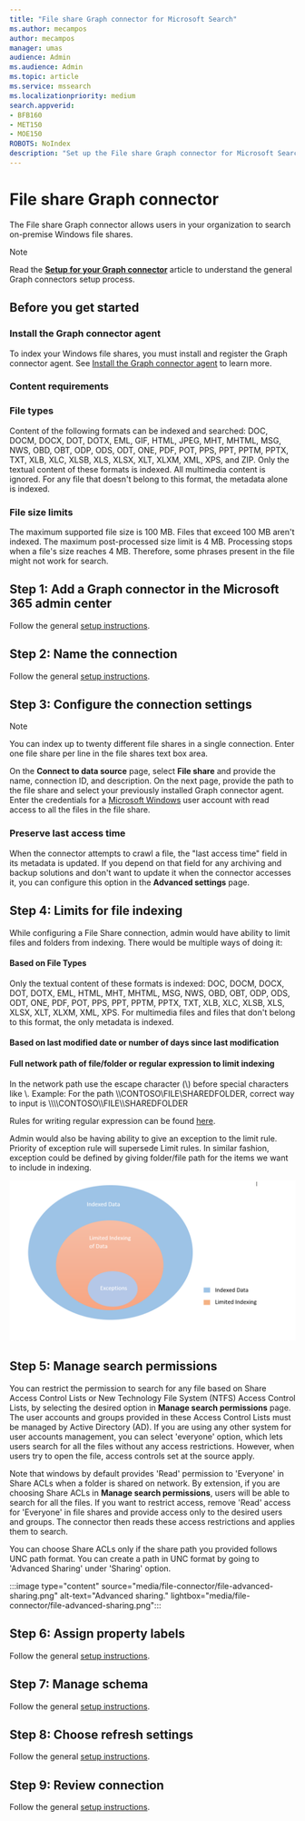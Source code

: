```yaml
---
title: "File share Graph connector for Microsoft Search"
ms.author: mecampos
author: mecampos
manager: umas
audience: Admin
ms.audience: Admin
ms.topic: article
ms.service: mssearch
ms.localizationpriority: medium
search.appverid:
- BFB160
- MET150
- MOE150
ROBOTS: NoIndex
description: "Set up the File share Graph connector for Microsoft Search"
---
```

<!---Previous ms.author: rusamai --->

# File share Graph connector

The File share Graph connector allows users in your organization to search on-premise Windows file shares.

> [!NOTE]
> Read the [**Setup for your Graph connector**](configure-connector.md) article to understand the general Graph connectors setup process.

## Before you get started

### Install the Graph connector agent

To index your Windows file shares, you must install and register the Graph connector agent. See [Install the Graph connector agent](graph-connector-agent.md) to learn more.  

### Content requirements

### File types

Content of the following formats can be indexed and searched: DOC, DOCM, DOCX, DOT, DOTX, EML, GIF, HTML, JPEG, MHT, MHTML, MSG, NWS, OBD, OBT, ODP, ODS, ODT, ONE, PDF, POT, PPS, PPT, PPTM, PPTX, TXT, XLB, XLC, XLSB, XLS, XLSX, XLT, XLXM, XML, XPS, and ZIP. Only the textual content of these formats is indexed. All multimedia content is ignored. For any file that doesn't belong to this format, the metadata alone is indexed.

### File size limits

The maximum supported file size is 100 MB. Files that exceed 100 MB aren't indexed. The maximum post-processed size limit is 4 MB. Processing stops when a file's size reaches 4 MB. Therefore, some phrases present in the file might not work for search.

## Step 1: Add a Graph connector in the Microsoft 365 admin center

Follow the general [setup instructions](./configure-connector.md).
<!---If the above phrase does not apply, delete it and insert specific details for your data source that are different from general setup instructions.-->

## Step 2: Name the connection

Follow the general [setup instructions](./configure-connector.md).
<!---If the above phrase does not apply, delete it and insert specific details for your data source that are different from general setup instructions.-->

## Step 3: Configure the connection settings

> [!NOTE]
> You can index up to twenty different file shares in a single connection. Enter one file share per line in the file shares text box area.

On the **Connect to data source** page, select **File share** and provide the name, connection ID, and description. On the next page, provide the path to the file share and select your previously installed Graph connector agent. Enter the credentials for a [Microsoft Windows](https://microsoft.com/windows) user account with read access to all the files in the file share.

### Preserve last access time

When the connector attempts to crawl a file, the "last access time" field in its metadata is updated. If you depend on that field for any archiving and backup solutions and don't want to update it when the connector accesses it, you can configure this option in the **Advanced settings** page.

## Step 4: Limits for file indexing

While configuring a File Share connection, admin would have ability to limit files and folders from indexing. There would be multiple ways of doing it:

#### Based on File Types

Only the textual content of these formats is indexed: DOC, DOCM, DOCX, DOT, DOTX, EML, HTML, MHT, MHTML, MSG, NWS, OBD, OBT, ODP, ODS, ODT, ONE, PDF, POT, PPS, PPT, PPTM, PPTX, TXT, XLB, XLC, XLSB, XLS, XLSX, XLT, XLXM, XML, XPS. For multimedia files and files that don't belong to this format, the only metadata is indexed.

#### Based on last modified date or number of days since last modification

#### Full network path of file/folder or regular expression to limit indexing 

In the network path use the escape character (\\) before special characters like \\. Example: For the path \\\\CONTOSO\\FILE\\SHAREDFOLDER, correct way to input is  \\\\\\\\CONTOSO\\\\FILE\\\\SHAREDFOLDER

Rules for writing regular expression can be found [here](/dotnet/standard/base-types/regular-expression-language-quick-reference).

Admin would also be having ability to give an exception to the limit rule. Priority of exception rule will supersede Limit rules. In similar fashion, exception could be defined by giving folder/file path for the items we want to include in indexing.

![Limits and Exceptions.](media/file-connector/ExclusionRule.png)

## Step 5: Manage search permissions

You can restrict the permission to search for any file based on Share Access Control Lists or New Technology File System (NTFS) Access Control Lists, by selecting the desired option in **Manage search permissions** page. The user accounts and groups provided in these Access Control Lists must be managed by Active Directory (AD). If you are using any other system for user accounts management, you can select 'everyone' option, which lets users search for all the files without any access restrictions. However, when users try to open the file, access controls set at the source apply.

Note that windows by default provides 'Read' permission to 'Everyone' in Share ACLs when a folder is shared on network. By extension, if you are choosing Share ACLs in **Manage search permissions**, users will be able to search for all the files. If you want to restrict access, remove 'Read' access for 'Everyone' in file shares and provide access only to the desired users and groups. The connector then reads these access restrictions and applies them to search.

You can choose Share ACLs only if the share path you provided follows UNC path format. You can create a path in UNC format by going to 'Advanced Sharing' under 'Sharing' option.

:::image type="content" source="media/file-connector/file-advanced-sharing.png" alt-text="Advanced sharing." lightbox="media/file-connector/file-advanced-sharing.png":::

## Step 6: Assign property labels

Follow the general [setup instructions](./configure-connector.md).
<!---If the above phrase does not apply, delete it and insert specific details for your data source that are different from general setup instructions.-->

## Step 7: Manage schema

Follow the general [setup instructions](./configure-connector.md).
<!---If the above phrase does not apply, delete it and insert specific details for your data source that are different from general setup instructions.-->

## Step 8: Choose refresh settings

Follow the general [setup instructions](./configure-connector.md).
<!---If the above phrase does not apply, delete it and insert specific details for your data source that are different from general setup instructions.-->

## Step 9: Review connection

Follow the general [setup instructions](./configure-connector.md).
<!---If the above phrase does not apply, delete it and insert specific details for your data source that are different from general setup 
instructions.-->

<!---## Troubleshooting-->
<!---Insert troubleshooting recommendations for this data source-->

<!---## Limitations-->
<!---Insert limitations for this data source-->
